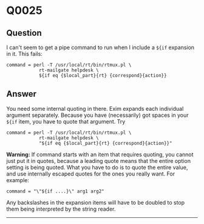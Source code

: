 Q0025
=====

Question
--------

I can't seem to get a pipe command to run when I include a `${if`
expansion in it. This fails:

    command = perl -T /usr/local/rt/bin/rtmux.pl \
                rt-mailgate helpdesk \
                ${if eq {$local_part}{rt} {correspond}{action}}

Answer
------

You need some internal quoting in there. Exim expands each individual
argument separately. Because you have (necessarily) got spaces in your
`${if` item, you have to quote that argument. Try

    command = perl -T /usr/local/rt/bin/rtmux.pl \
                rt-mailgate helpdesk \
                "${if eq {$local_part}{rt} {correspond}{action}}"

**Warning:** If command starts with an item that requires quoting, you
cannot just put it in quotes, because a leading quote means that the
entire option setting is being quoted. What you have to do is to quote
the entire value, and use internally escaped quotes for the ones you
really want. For example:

    command = "\"${if ....}\" arg1 arg2"

Any backslashes in the expansion items will have to be doubled to stop
them being interpreted by the string reader.

* * * * *
